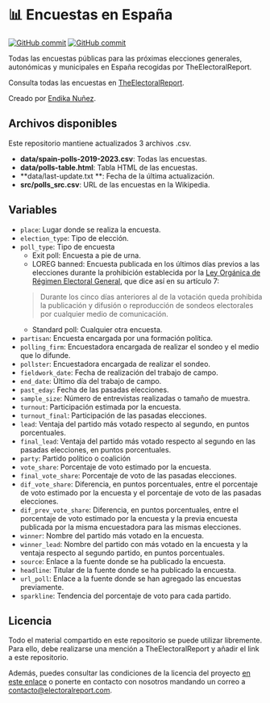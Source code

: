 # 📊 Encuestas en España

[![GitHub commit](https://img.shields.io/github/license/endikasatu/encuestas_esp)](https://github.com/endikasatu/catalunya-2021-model/blob/main/LICENSE) [![GitHub commit](https://img.shields.io/github/last-commit/endikasatu/encuestas_esp)](https://github.com/endikasatu/catalunya-2021-model/blob/main/LICENSE) 

Todas las encuestas públicas para las próximas elecciones generales, autonómicas y municipales en España recogidas por TheElectoralReport.

Consulta todas las encuestas en [TheElectoralReport](https://electoralreport.com/interactivos/encuestas/).

Creado por [Endika Nuñez](twitter.com/endikasatu).

## Archivos disponibles

Este repositorio mantiene actualizados 3 archivos .csv.

- **data/spain-polls-2019-2023.csv**: Todas las encuestas.
- **data/polls-table.html**: Tabla HTML de las encuestas. 
- **data/last-update.txt **: Fecha de la última actualización.
- **src/polls_src.csv**: URL de las encuestas en la Wikipedia.

## Variables

- `place`: Lugar donde se realiza la encuesta.
- `election_type`: Tipo de elección.
- `poll_type`: Tipo de encuesta
  - Exit poll: Encuesta a pie de urna.
  - LOREG banned: Encuesta publicada en los últimos días previos a las elecciones durante la prohibición establecida por la [Ley Orgánica de Régimen Electoral General](http://www.juntaelectoralcentral.es/cs/jec/loreg/contenido?idContenido=1509185&idLeyJunta=1&idLeyModificacion=1508162&p=1379061423059&paux=1379061423059&template=Loreg/JEC_Contenido), que dice así en su artículo 7:
  > Durante los cinco días anteriores al de la votación queda  prohibida la publicación y difusión o reproducción de sondeos  electorales por cualquier medio de comunicación.
  - Standard poll: Cualquier otra encuesta.
- `partisan`: Encuesta encargada por una formación política.
- `polling_firm`: Encuestadora encargada de realizar el sondeo y el medio que lo difunde.
- `pollster`: Encuestadora encargada de realizar el sondeo.
- `fieldwork_date`: Fecha de realización del trabajo de campo.
- `end_date`: Último día del trabajo de campo.
- `past_eday`: Fecha de las pasadas elecciones.
- `sample_size`: Número de entrevistas realizadas o tamaño de muestra.
- `turnout`: Participación estimada por la encuesta.
- `turnout_final`: Participación de las pasadas elecciones.
- `lead`: Ventaja del partido más votado respecto al segundo, en puntos porcentuales.
- `final_lead`: Ventaja del partido más votado respecto al segundo en las pasadas elecciones, en puntos porcentuales.
- `party`: Partido político o coalición
- `vote_share`: Porcentaje de voto estimado por la encuesta.
- `final_vote_share`: Porcentaje de voto de las pasadas elecciones.
- `dif_vote_share`: Diferencia, en puntos porcentuales, entre el porcentaje de voto estimado por la encuesta y el porcentaje de voto de las pasadas elecciones.
- `dif_prev_vote_share`: Diferencia, en puntos porcentuales, entre el porcentaje de voto estimado por la encuesta y la previa encuesta publicada por la misma encuestadora para las mismas elecciones.
- `winner`: Nombre del partido más votado en la encuesta.
- `winner_lead`: Nombre del partido con más votado en la encuesta  y la ventaja respecto al segundo partido, en puntos porcentuales.
- `source`: Enlace a la fuente donde se ha publicado la encuesta.
- `headline`: Titular de la fuente donde se ha publicado la encuesta.
- `url_poll`: Enlace a la fuente donde se han agregado las encuestas previamente.
- `sparkline`: Tendencia del porcentaje de voto para cada partido.

## Licencia

Todo el material compartido en este repositorio se puede utilizar libremente. Para ello, debe realizarse una mención a TheElectoralReport y añadir el link a este repositorio.

Además, puedes consultar las condiciones de la licencia del proyecto [en este enlace](https://github.com/endikasatu/encuestas_esp/blob/main/LICENSE) o ponerte en contacto con nosotros mandando un correo a [contacto@electoralreport.com](mailto:contacto@electoralreport.com).

